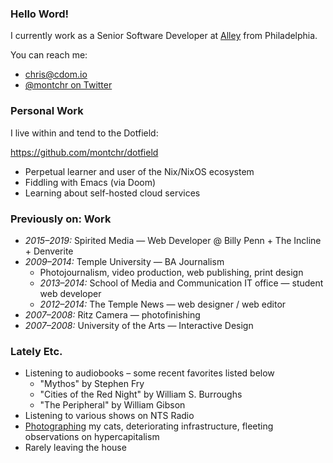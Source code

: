 ### Hello Word!

I currently work as a Senior Software Developer at [Alley](https://alley.co) from Philadelphia.

You can reach me:

- [chris@cdom.io](mailto:chris@cdom.io)
- [@montchr on Twitter](https://twitter.com/montchr)

### Personal Work

I live within and tend to the Dotfield:

https://github.com/montchr/dotfield

- Perpetual learner and user of the Nix/NixOS ecosystem
- Fiddling with Emacs (via Doom)
- Learning about self-hosted cloud services

### Previously on: Work

- *2015–2019:* Spirited Media — Web Developer @ Billy Penn + The Incline + Denverite
- *2009–2014:* Temple University — BA Journalism
  - Photojournalism, video production, web publishing, print design
  - *2013–2014:* School of Media and Communication IT office — student web developer
  - *2012–2014:* The Temple News — web designer / web editor
- *2007–2008:* Ritz Camera — photofinishing
- *2007–2008:* University of the Arts — Interactive Design

### Lately Etc.

- Listening to audiobooks – some recent favorites listed below
  - "Mythos" by Stephen Fry
  - "Cities of the Red Night" by William S. Burroughs
  - "The Peripheral" by William Gibson
- Listening to various shows on NTS Radio
- [Photographing](https://www.instagram.com/catachresis.lamonte/) my cats, deteriorating infrastructure, fleeting observations on hypercapitalism
- Rarely leaving the house
